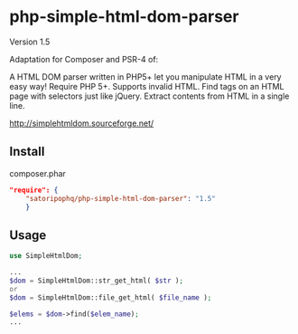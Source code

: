 php-simple-html-dom-parser
==========================

Version 1.5

Adaptation for Composer and PSR-4 of:

A HTML DOM parser written in PHP5+ let you manipulate HTML in a very easy way!
Require PHP 5+.
Supports invalid HTML.
Find tags on an HTML page with selectors just like jQuery.
Extract contents from HTML in a single line.

http://simplehtmldom.sourceforge.net/


Install
-------

 composer.phar
```json
"require": {
    "satoripophq/php-simple-html-dom-parser": "1.5"
    }
```

Usage
-----

```php
use SimpleHtmlDom;

...
$dom = SimpleHtmlDom::str_get_html( $str );
or 
$dom = SimpleHtmlDom::file_get_html( $file_name );

$elems = $dom->find($elem_name);
...

```
